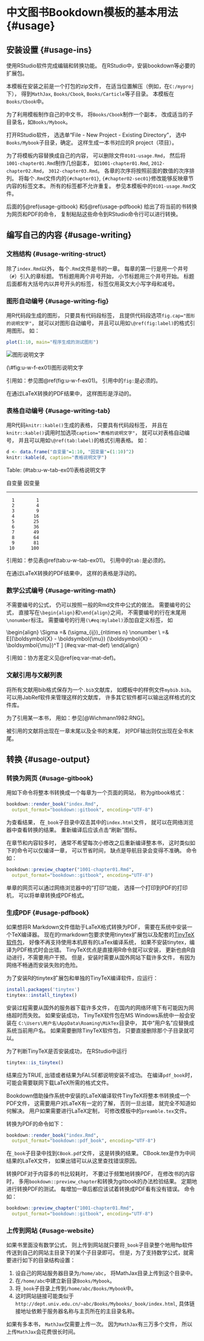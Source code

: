 # 中文图书Bookdown模板的基本用法 {#usage}



## 安装设置 {#usage-ins}

使用RStudio软件完成编辑和转换功能。
在RStudio中，安装bookdown等必要的扩展包。

本模板在安装之前是一个打包的zip文件，
在适当位置解压（例如，在`C:/myproj`下），
得到`MathJax`, `Books/Cbook`, `Books/Carticle`等子目录。
本模板在`Books/Cbook`中。

为了利用模板制作自己的中文书，
将`Books/Cbook`制作一个副本，
改成适当的子目录名，如`Books/Mybook`。

打开RStudio软件，
选选单“File - New Project - Existing Directory”，
选中`Books/Mybook`子目录，确定。
这样生成一本书对应的R project（项目）。

为了将模板内容替换成自己的内容，
可以删除文件`0101-usage.Rmd`，
然后将`1001-chapter01.Rmd`制作几份副本，
如`1001-chapter01.Rmd`, `2012-chapter02.Rmd`，
`3012-chapter03.Rmd`。
各章的次序将按照前面的数值的次序排列。
将每个`.Rmd`文件内的`{#chapter01}`, `{#chapter02-sec01}`修改能够反映章节内容的标签文本。
所有的标签都不允许重复。
参见本模板中的`0101-usage.Rmd`文件。

后面的§\@ref(usage-gitbook) 和§\@ref(usage-pdfbook) 给出了将当前的书转换为网页和PDF的命令，
复制粘贴这些命令到RStudio命令行可以进行转换。


## 编写自己的内容 {#usage-writing}

### 文档结构 {#usage-writing-struct}

除了`index.Rmd`以外，
每个`.Rmd`文件是书的一章。
每章的第一行是用一个井号（`#`）引入的章标题。
节标题用两个井号开始，
小节标题用三个井号开始。
标题后面都有大括号内以井号开头的标签，
标签仅用英文大小写字母和减号。


### 图形自动编号 {#usage-writing-fig}

用R代码段生成的图形，
只要具有代码段标签，
且提供代码段选项`fig.cap="图形的说明文字"`，
就可以对图形自动编号，
并且可以用如`\@ref(fig:label)`的格式引用图形。
如：


```r
plot(1:10, main="程序生成的测试图形")
```

<div class="figure">
<img src="0101-usage_files/figure-epub3/u-w-f-ex01-1.png" alt="图形说明文字"  />
<p class="caption">(\#fig:u-w-f-ex01)图形说明文字</p>
</div>

引用如：参见图\@ref(fig:u-w-f-ex01)。
引用中的`fig:`是必须的。

在通过LaTeX转换的PDF结果中，
这样图形是浮动的。


### 表格自动编号 {#usage-writing-tab}

用R代码`knitr::kable()`生成的表格，
只要具有代码段标签，
并且在`knitr::kable()`调用时加选项`caption="表格的说明文字"`，
就可以对表格自动编号，
并且可以用如`\@ref(tab:label)`的格式引用表格。
如：


```r
d <- data.frame("自变量"=1:10, "因变量"=(1:10)^2)
knitr::kable(d, caption="表格说明文字")
```



Table: (\#tab:u-w-tab-ex01)表格说明文字

 自变量   因变量
-------  -------
      1        1
      2        4
      3        9
      4       16
      5       25
      6       36
      7       49
      8       64
      9       81
     10      100

引用如：参见表\@ref(tab:u-w-tab-ex01)。
引用中的`tab:`是必须的。

在通过LaTeX转换的PDF结果中，
这样的表格是浮动的。


### 数学公式编号 {#usage-writing-math}

不需要编号的公式，
仍可以按照一般的Rmd文件中公式的做法。
需要编号的公式，
直接写在`\begin{align}`和`\end{align}`之间，
不需要编号的行在末尾用`\nonumber`标注。
需要编号的行用`(\#eq:mylabel)`添加自定义标签，
如

\begin{align}
\Sigma =&  (\sigma_{ij})_{n\times n} \nonumber \\
=& E[(\boldsymbol{X} - \boldsymbol{\mu}) (\boldsymbol{X} - \boldsymbol{\mu})^T ] 
(\#eq:var-mat-def)
\end{align}

引用如：协方差定义见\@ref(eq:var-mat-def)。

### 文献引用与文献列表

将所有文献用bib格式保存为一个`.bib`文献库，
如模板中的样例文件`mybib.bib`。
可以用JabRef软件来管理这样的文献库，
许多其它软件都可以输出这样格式的文件库。

为了引用某一本书，
用如：参见[@Wichmann1982:RNG]。

被引用的文献将出现在一章末尾以及全书的末尾，
对PDF输出则仅出现在全书末尾。

## 转换 {#usage-output}

### 转换为网页 {#usage-gitbook}

用如下命令将整本书转换成一个每章为一个页面的网站，
称为gitbook格式：


```r
bookdown::render_book("index.Rmd", 
  output_format="bookdown::gitbook", encoding="UTF-8")
```

为查看结果，
在`_book`子目录中双击其中的`index.html`文件，
就可以在网络浏览器中查看转换的结果。
重新编译后应该点击“刷新”图标。

在章节和内容较多时，
通常不希望每次小修改之后重新编译整本书，
这时类似如下的命令可以仅编译一章，
可以节省时间，
缺点是导航目录会变得不准确。
命令如：


```r
bookdown::preview_chapter("1001-chapter01.Rmd",
  output_format="bookdown::gitbook", encoding="UTF-8")
```

单章的网页可以通过网络浏览器中的“打印”功能，
选择一个打印到PDF的打印机，
可以将单章转换成PDF格式。


### 生成PDF {#usage-pdfbook}

如果想将R Markdown文件借助于LaTeX格式转换为PDF， 
需要在系统中安装一个TeX编译器。 
现在的rmarkdown包要求使用tinytex扩展包以及配套的[TinyTeX软件包](https://yihui.name/tinytex/)，
好像不再支持使用本机原有的LaTex编译系统， 
如果不安装tinytex，编译为PDF格式时会出错。
TinyTeX优点是直接用R命令就可以安装，
更新也由R自动进行，不需要用户干预。
但是，安装时需要从国外网站下载许多文件，
有因为网络不畅通而安装失败的危险。

为了安装R的tinytex扩展包和单独的TinyTeX编译软件，应运行：


```r
install.packages('tinytex')
tinytex::install_tinytex()
```

安装过程需要从国外的服务器下载许多文件， 
在国内的网络环境下有可能因为网络超时而失败。 
如果安装成功， 
TinyTeX软件包在MS Windows系统中一般会安装在 `C:\Users\用户名\AppData\Roaming\MikTex`目录中，
其中“用户名”应替换成系统当前用户名。 
如果需要删除TinyTeX软件包， 只要直接删除那个子目录就可以。

为了判断TinyTeX是否安装成功， 在RStudio中运行


```r
tinytex::is_tinytex()
```

结果应为TRUE, 出错或者结果为FALSE都说明安装不成功。
在编译`pdf_book`时，可能会需要联网下载LaTeX所需的格式文件。

Bookdown借助操作系统中安装的LaTeX编译软件TinyTeX将整本书转换成一个PDF文件，
这需要用户对LaTeX有一定的了解，
否则一旦出错，
就完全不知道如何解决。
用户如果需要进行LaTeX定制，
可修改模板中的`preamble.tex`文件。

转换为PDF的命令如下：


```r
bookdown::render_book("index.Rmd", 
  output_format="bookdown::pdf_book", encoding="UTF-8")
```

在`_book`子目录中找到`CBook.pdf`文件，
这是转换的结果。
CBook.tex是作为中间结果的LaTeX文件，
如果出错可以从这里查找错误原因。

转换PDF对于内容多的书比较耗时，
不要过于频繁地转换PDF，
在修改书的内容时，
多用`bookdown::preview_chapter`和转换为gitbook的办法检验结果。
定期地进行转换PDF的测试。
每增加一章后都应该试着转换成PDF看有没有错误。
命令如：


```r
bookdown::preview_chapter("1001-chapter01.Rmd", 
  output_format="bookdown::gitbook", encoding="UTF-8")
```



### 上传到网站 {#usage-website}

如果书里面没有数学公式，
则上传到网站就只要将`_book`子目录整个地用ftp软件传送到自己的网站主目录下的某个子目录即可。
但是，为了支持数学公式，就需要进行如下的目录结构设置：

1. 设自己的网站服务器目录为`/home/abc`，
   将MathJax目录上传到这个目录中。
2. 在`/home/abc`中建立新目录`Books/Mybook`。
3. 将`_book`子目录上传到`/home/abc/Books/Mybook`中。
4. 这时网站链接可能类似于`http://dept.univ.edu.cn/~abc/Books/Mybooks/_book/index.html`,
   具体链接地址依赖于服务器名称与主页所在的主目录名称。

如果有多本书，
`MathJax`仅需要上传一次。
因为`MathJax`有三万多个文件，
所以上传`MathJax`会花费很长时间。



